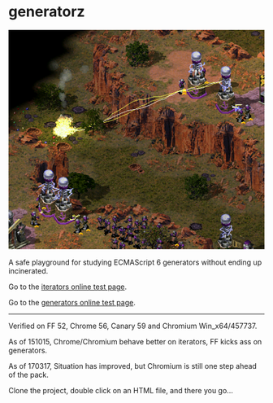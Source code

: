 # generatorz

![alt image](/img/coilpowah.png)

A safe playground for studying ECMAScript 6 generators without ending up incinerated.

Go to the [iterators online test page](http://rawgit.com/Muzietto/generatorz/master/Iterators_Chromium.htm).

Go to the [generators online test page](http://rawgit.com/Muzietto/generatorz/master/Generators_FF.htm).

- - - - - - - - - - - -
Verified on FF 52, Chrome 56, Canary 59 and Chromium Win_x64/457737.

As of 151015, Chrome/Chromium behave better on iterators, FF kicks ass on generators.

As of 170317, Situation has improved, but Chromium is still one step ahead of the pack.

Clone the project, double click on an HTML file, and there you go...
